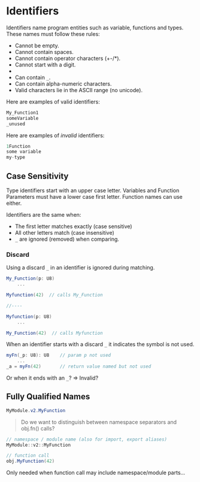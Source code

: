 # Identifiers

Identifiers name program entities such as variable, functions and types. These names must follow these rules:

- Cannot be empty.
- Cannot contain spaces.
- Cannot contain operator characters (+-/*).
- Cannot start with a digit.
-
- Can contain `_`.
- Can contain alpha-numeric characters.
- Valid characters lie in the ASCII range (no unicode).

Here are examples of valid identifiers:

```C#
My_Function1
someVariable
_unused
```

Here are examples of _invalid_ identifiers:

```C#
1Function
some variable
my-type
```

## Case Sensitivity

Type identifiers start with an upper case letter. Variables and Function Parameters must have a lower case first letter. Function names can use either.

Identifiers are the same when:

- The first letter matches exactly (case sensitive)
- All other letters match (case insensitive)
- `_` are ignored (removed) when comparing.

### Discard

Using a discard `_` in an identifier is ignored during matching.

```csharp
My_Function(p: U8)
    ...

Myfunction(42)  // calls My_Function

//----

Myfunction(p: U8)
    ...

My_Function(42)  // calls Myfunction
```

When an identifier starts with a discard `_` it indicates the symbol is not used.

```csharp
myFn(_p: U8): U8    // param p not used
    ...
_a = myFn(42)       // return value named but not used

```

Or when it ends with an `_`? => Invalid?

## Fully Qualified Names

```C#
MyModule.v2.MyFunction
```

> Do we want to distinguish between namespace separators and obj.fn() calls?

```C#
// namespace / module name (also for import, export aliases)
MyModule::v2::MyFunction

// function call
obj.MyFunction(42)
```

Only needed when function call may include namespace/module parts...